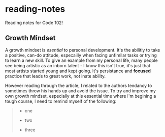 # reading-notes
Reading notes for Code 102!


## Growth Mindset 
A growth mindset is *esential* to personal development. It's the abilitiy to take a positive, can-do attitude, especailly when facing unfimilar tasks or trying to learn a new skill. To give an example from my personal life, many people see being artistic as an inborn talent - I know this isn't true, it's just that most artists started young and kept going. It's persistance and **focused** practice that leads to great work, not inate ability. 

However reading through the article, I related to the authors tendancy to sometimes throw his hands up and avoid the issue. To try and improve my own growth mindset, especially at this essential time where I'm begining a tough course, I need to remind myself of the following: 

> - one
> * two
> + three
